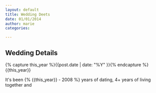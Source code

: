 ```yaml
---
layout: default
title: Wedding Deets
date: 01/01/2014
author: marie
categories:

---
```


<h2>Wedding Details</h2>

<div id = "blockcontent">
{% capture this_year %}{{post.date | date: "%Y" }}{% endcapture %}
{{this_year}}

It's been {% {{this_year}} - 2008 %} years of dating, 4+ years of living together and